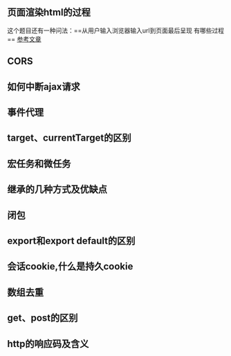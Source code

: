 ## 页面渲染html的过程
这个题目还有一种问法：==从用户输入浏览器输入url到页面最后呈现 有哪些过程==
[参考文章](https://segmentfault.com/a/1190000010298038)


## CORS

## 如何中断ajax请求

## 事件代理

## target、currentTarget的区别

## 宏任务和微任务

## 继承的几种方式及优缺点

## 闭包

## export和export default的区别

## 会话cookie,什么是持久cookie

## 数组去重

## get、post的区别

## http的响应码及含义